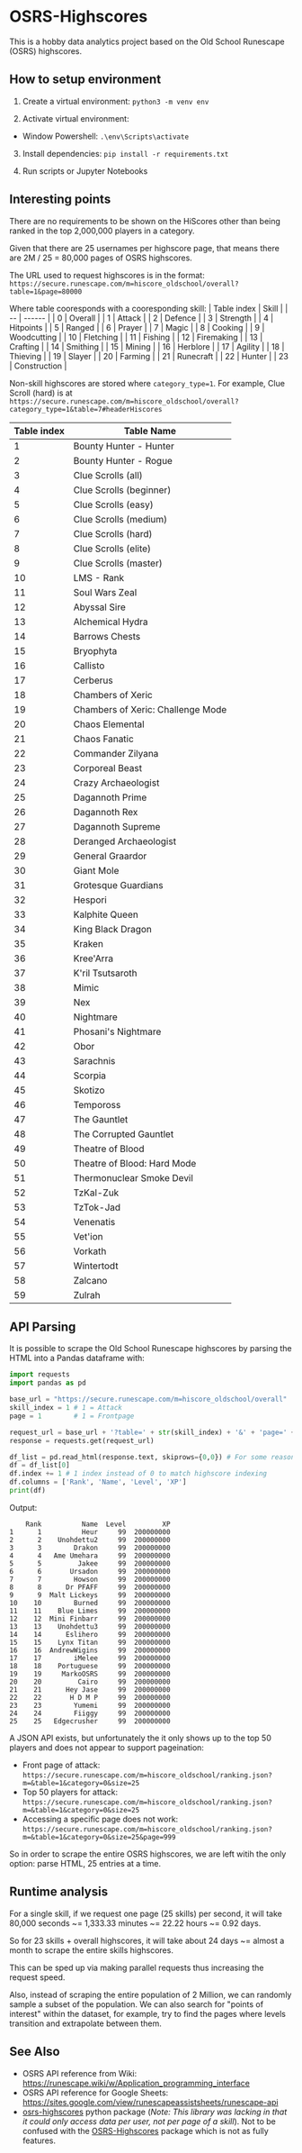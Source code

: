 # OSRS-Highscores

This is a hobby data analytics project based on the Old School Runescape (OSRS) highscores.




## How to setup environment

1. Create a virtual environment: `python3 -m venv env`

2. Activate virtual environment:
- Window Powershell: `.\env\Scripts\activate`

3. Install dependencies: `pip install -r requirements.txt`

4. Run scripts or Jupyter Notebooks

## Interesting points
There are no requirements to be shown on the HiScores other than being ranked in the top 2,000,000 players in a category.

Given that there are 25 usernames per highscore page, that means there are 2M / 25 = 80,000 pages of OSRS highscores.

The URL used to request highscores is in the format:
`https://secure.runescape.com/m=hiscore_oldschool/overall?table=1&page=80000`

Where table cooresponds with a cooresponding skill:
| Table index | Skill | 
| -- | ------ |
| 0 | Overall |
| 1 | Attack |
| 2 | Defence |
| 3 | Strength |
| 4 | Hitpoints |
| 5 | Ranged |
| 6 | Prayer |
| 7 | Magic |
| 8 | Cooking |
| 9 | Woodcutting |
| 10 | Fletching |
| 11 | Fishing |
| 12 | Firemaking |
| 13 | Crafting |
| 14 | Smithing |
| 15 | Mining |
| 16 | Herblore |
| 17 | Agility |
| 18 | Thieving |
| 19 | Slayer |
| 20 | Farming |
| 21 | Runecraft |
| 22 | Hunter |
| 23 | Construction |

Non-skill highscores are stored where `category_type=1`. For example, Clue Scroll (hard) is at `https://secure.runescape.com/m=hiscore_oldschool/overall?category_type=1&table=7#headerHiscores`

| Table index | Table Name | 
| -- | ------ |
| 1 | Bounty Hunter - Hunter           |
| 2 | Bounty Hunter - Rogue            |
| 3 | Clue Scrolls (all)               |
| 4 | Clue Scrolls (beginner)          |
| 5 | Clue Scrolls (easy)              |
| 6 | Clue Scrolls (medium)            |
| 7 | Clue Scrolls (hard)              |
| 8 | Clue Scrolls (elite)             |
| 9 | Clue Scrolls (master)            |
| 10 | LMS - Rank                       |
| 11 | Soul Wars Zeal                   |
| 12 | Abyssal Sire                     |
| 13 | Alchemical Hydra                 |
| 14 | Barrows Chests                   |
| 15 | Bryophyta                        |
| 16 | Callisto                         |
| 17 | Cerberus                         |
| 18 | Chambers of Xeric                |
| 19 | Chambers of Xeric: Challenge Mode|
| 20 | Chaos Elemental                  |
| 21 | Chaos Fanatic                    |
| 22 | Commander Zilyana                |
| 23 | Corporeal Beast                  |
| 24 | Crazy Archaeologist              |
| 25 | Dagannoth Prime                  |
| 26 | Dagannoth Rex                    |
| 27 | Dagannoth Supreme                |
| 28 | Deranged Archaeologist           |
| 29 | General Graardor                 |
| 30 | Giant Mole                       |
| 31 | Grotesque Guardians              |
| 32 | Hespori                          |
| 33 | Kalphite Queen                   |
| 34 | King Black Dragon                |
| 35 | Kraken                           |
| 36 | Kree'Arra                        |
| 37 | K'ril Tsutsaroth                 |
| 38 | Mimic                            |
| 39 | Nex                              |
| 40 | Nightmare                        |
| 41 | Phosani's Nightmare              |
| 42 | Obor                             |
| 43 | Sarachnis                        |
| 44 | Scorpia                          |
| 45 | Skotizo                          |
| 46 | Tempoross                        |
| 47 | The Gauntlet                     |
| 48 | The Corrupted Gauntlet           |
| 49 | Theatre of Blood                 |
| 50 | Theatre of Blood: Hard Mode      |
| 51 | Thermonuclear Smoke Devil        |
| 52 | TzKal-Zuk                        |
| 53 | TzTok-Jad                        |
| 54 | Venenatis                        |
| 55 | Vet'ion                          |
| 56 | Vorkath                          |
| 57 | Wintertodt                       |
| 58 | Zalcano                          |
| 59 | Zulrah                           |

## API Parsing

It is possible to scrape the Old School Runescape highscores by parsing the HTML into a Pandas dataframe with:
```Python
import requests
import pandas as pd

base_url = "https://secure.runescape.com/m=hiscore_oldschool/overall"
skill_index = 1 # 1 = Attack
page = 1        # 1 = Frontpage

request_url = base_url + '?table=' + str(skill_index) + '&' + 'page=' + str(page)
response = requests.get(request_url)

df_list = pd.read_html(response.text, skiprows={0,0}) # For some reason row 0 was all NA, so need to skip
df = df_list[0]
df.index += 1 # 1 index instead of 0 to match highscore indexing
df.columns = ['Rank', 'Name', 'Level', 'XP']
print(df)
```

Output:
```
    Rank          Name  Level         XP
1      1          Heur     99  200000000
2      2    Unohdettu2     99  200000000
3      3        Drakon     99  200000000
4      4   Ame Umehara     99  200000000
5      5         Jakee     99  200000000
6      6       Ursadon     99  200000000
7      7        Howson     99  200000000
8      8      Dr PFAFF     99  200000000
9      9  Malt Lickeys     99  200000000
10    10        Burned     99  200000000
11    11    Blue Limes     99  200000000
12    12  Mini Finbarr     99  200000000
13    13    Unohdettu3     99  200000000
14    14      Eslihero     99  200000000
15    15    Lynx Titan     99  200000000
16    16  AndrewWigins     99  200000000
17    17        iMelee     99  200000000
18    18    Portuguese     99  200000000
19    19     MarkoOSRS     99  200000000
20    20         Cairo     99  200000000
21    21      Hey Jase     99  200000000
22    22       H D M P     99  200000000
23    23        Yumemi     99  200000000
24    24        Fiiggy     99  200000000
25    25   Edgecrusher     99  200000000
```

A JSON API exists, but unfortunately the it only shows up to the top 50 players and does not appear to support pageination:

- Front page of attack: `https://secure.runescape.com/m=hiscore_oldschool/ranking.json?m=&table=1&category=0&size=25`
- Top 50 players for attack: `https://secure.runescape.com/m=hiscore_oldschool/ranking.json?m=&table=1&category=0&size=25`
- Accessing a specific page does not work: `https://secure.runescape.com/m=hiscore_oldschool/ranking.json?m=&table=1&category=0&size=25&page=999`

So in order to scrape the entire OSRS highscores, we are left witih the only option: parse HTML, 25 entries at a time.

## Runtime analysis
For a single skill, if we request one page (25 skills) per second, it will take 80,000 seconds ~= 1,333.33 minutes ~= 22.22 hours ~= 0.92 days.

So for 23 skills + overall highscores, it will take about 24 days ~= almost a month to scrape the entire skills highscores.

This can be sped up via making parallel requests thus increasing the request speed. 

Also, instead of scraping the entire population of 2 Million, we can randomly sample a subset of the population. We can also search for "points of interest" within the dataset, for example, try to find the pages where levels transition and extrapolate between them.

## See Also
- OSRS API reference from Wiki: https://runescape.wiki/w/Application_programming_interface
- OSRS API reference for Google Sheets: https://sites.google.com/view/runescapeassistsheets/runescape-api
- [osrs-highscores](https://pypi.org/project/osrs-highscores/) python package (_Note: This library was lacking in that it could only access data per user, not per page of a skill_). Not to be confused with the [OSRS-Highscores](https://pypi.org/project/OSRS-Hiscores/) package which is not as fully features.
